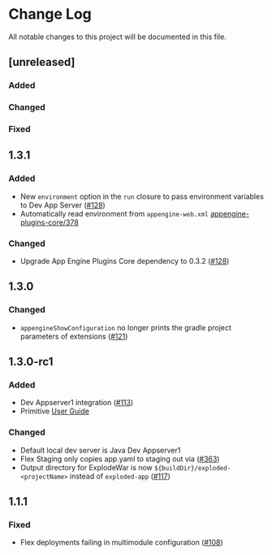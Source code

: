 # Change Log
All notable changes to this project will be documented in this file.
## [unreleased]

### Added

### Changed

### Fixed

## 1.3.1
### Added
* New `environment` option in the `run` closure to pass environment variables to Dev App Server ([#128](../../pulls/128))
* Automatically read environment from `appengine-web.xml` [appengine-plugins-core/378](https://github.com/GoogleCloudPlatform/appengine-plugins-core/pull/378)

### Changed
* Upgrade App Engine Plugins Core dependency to 0.3.2 ([#128](../../pulls/128))

## 1.3.0

### Changed
* `appengineShowConfiguration` no longer prints the gradle project parameters of extensions ([#121](../../pull/121))

## 1.3.0-rc1

### Added
* Dev Appserver1 integration ([#113](../../pull/113))
* Primitive [User Guide](USER_GUIDE.md)

### Changed
* Default local dev server is Java Dev Appserver1
* Flex Staging only copies app.yaml to staging out via ([#363](../../pull/363))
* Output directory for ExplodeWar is now `${buildDir}/exploded-<projectName>` instead of `exploded-app` ([#117](../../pull/117))

## 1.1.1

### Fixed
* Flex deployments failing in multimodule configuration ([#108](../../issues/108))
